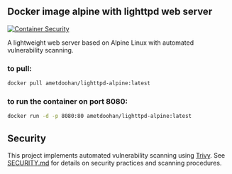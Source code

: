 ## Docker image alpine with lighttpd web server

[![Container Security](https://github.com/ametdoohan/lighttpd-alpine-docker/actions/workflows/security-scan.yml/badge.svg)](https://github.com/ametdoohan/lighttpd-alpine-docker/actions/workflows/security-scan.yml)

A lightweight web server based on Alpine Linux with automated vulnerability scanning.

### to pull:

```bash
docker pull ametdoohan/lighttpd-alpine:latest
```

### to run the container on port 8080:

```bash
docker run -d -p 8080:80 ametdoohan/lighttpd-alpine:latest
```

## Security

This project implements automated vulnerability scanning using [Trivy](https://trivy.dev/). See [SECURITY.md](SECURITY.md) for details on security practices and scanning procedures.
